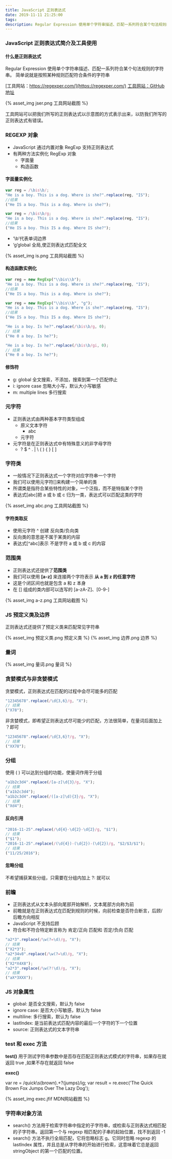 ```yaml
---
title: JavaScript 正则表达式
date: 2019-11-11 21:25:00
tags:
description: Regular Expression 使用单个字符串描述、匹配一系列符合某个句法规则的字符串。
---
```


### JavaScript 正则表达式简介及工具使用

#### 什么是正则表达式

Regular Expression 使用单个字符串描述、匹配一系列符合某个句法规则的字符串。
简单说就是按照某种规则匹配符合条件的字符串

[工具网站：https://regexper.com/](https://regexper.com/)
[工具网站：GitHub 地址](https://github.com/javallone/regexper-static)

{% asset_img jser.png 工具网站截图 %}

工具网站可以把我们所写的正则表达式以示意图的方式表示出来，以防我们所写的正则表达式有错误。

### REGEXP 对象

- JavaScript 通过内置对象 RegExp 支持正则表达式
- 有两种方法实例化 RegExp 对象
  - 字面量
  - 构造函数

#### 字面量实例化

```js
var reg = /\bis\b/;
"He is a boy. This is a dog. Where is she?".replace(reg, "IS");
//结果
("He IS a boy. This is a dog. Where is she?");

var reg = /\bis\b/g;
"He is a boy. This is a dog. Where is she?".replace(reg, "IS");
//结果
("He IS a boy. This IS a dog. Where IS she?");
```

- ‘\b’代表单词边界
- ‘g’global 全局,使正则表达式匹配全文

{% asset_img is.png 工具网站截图 %}

#### 构造函数实例化

```js
var reg = new RegExp("\\bis\\b");
"He is a boy. This is a dog. Where is she?".replace(reg, "IS");
//结果
("He IS a boy. This is a dog. Where is she?");

var reg = new RegExp("\\bis\\b", "g");
"He is a boy. This is a dog. Where is she?".replace(reg, "IS");
//结果
("He IS a boy. This IS a dog. Where IS she?");

"He is a boy. Is he?".replace(/\bis\b/g, 0);
// 结果
("He 0 a boy. Is he?");

"He is a boy. Is he?".replace(/\bis\b/gi, 0);
// 结果
("He 0 a boy. Is he?");
```

#### 修饰符

- g: global 全文搜索，不添加，搜索到第一个匹配停止
- i: ignore case 忽略大小写，默认大小写敏感
- m: multiple lines 多行搜索

### 元字符

- 正则表达式由两种基本字符类型组成
  - 原义文本字符
    - abc
  - 元字符
- 元字符是在正则表达式中有特殊意义的非字母字符
  - ? \$ ^ . | \ ( ) { } [ ]

### 字符类

- 一般情况下正则表达式一个字符对应字符串一个字符
- 我们可以使用元字符[]来构建一个简单的类
- 所谓类是指符合某些特性的对象，一个泛指，而不是特指某个字符
- 表达式[abc]把 a 或 b 或 c 归为一类，表达式可以匹配这类的字符

{% asset_img abc.png 工具网站截图 %}

#### 字符类取反

- 使用元字符 ^ 创建 反向类/负向类
- 反向类的意思是不属于某类的内容
- 表达式[^abc]表示 不是字符 a 或 b 或 c 的内容

### 范围类

- 正则表达式还提供了**范围类**
- 我们可以使用 **[a-z]** 来连接两个字符表示 **从 a 到 z 的任意字符**
- 这是个闭区间也就是包含 a 和 z 本身
- 在 [] 组成的类内部可以连写的 [a-zA-Z]、[0-9-]

{% asset_img a-z.png 工具网站截图 %}

### JS 预定义类及边界

正则表达式还提供了预定义类来匹配常见字符串

{% asset_img 预定义类.png 预定义类 %}
{% asset_img 边界.png 边界 %}

### 量词

{% asset_img 量词.png 量词 %}

### 贪婪模式与非贪婪模式

贪婪模式，正则表达式在匹配的过程中会尽可能多的匹配

```js
"12345678".replace(/\d{3,6}/g, "X");
// 结果
("X78");
```

非贪婪模式，即希望正则表达式尽可能少的匹配，方法很简单，在量词后面加上 ？即可

```js
"12345678".replace(/\d{3,6}?/g, "X");
// 结果
("XX78");
```

### 分组

使用 ( ) 可以达到分组的功能，使量词作用于分组

```js
"a1b2c3d4".replace(/[a-z]\d{3}/g, "X");
// 结果
("a1b2c3d4");
"a1b2c3d4".replace(/([a-z]\d){3}/g, "X");
// 结果
("Xd4");
```

#### 反向引用

```js
"2016-11-25".replace(/\d{4}-\d{2}-\d{2}/g, "$1");
// 结果
("$1");
"2016-11-25".replace(/(\d{4})-(\d{2})-(\d{2})/g, "$2/$3/$1");
// 结果
("11/25/2016");
```

#### 忽略分组

不希望捕获某些分组，只需要在分组内加上 ?: 就可以

### 前瞻

- 正则表达式从文本头部向尾部开始解析，文本尾部方向称为前
- 前瞻就是在正则表达式在匹配到规则的时候，向前检查是否符合断言，后顾/后瞻方向相反
- JavaScript 不支持后顾
- 符合和不符合特定断言称为 肯定/正向 匹配和 否定/负向 匹配

```js
"a2*3".replace(/\w(?=\d)/g, "X");
// 结果
("X2*3");
"a2*34v8".replace(/\w(?=\d)/g, "X");
// 结果
("X2*X4X8");
"a2*3".replace(/\w(?!\d)/g, "X");
// 结果
("aX*3XXX");
```

### JS 对象属性

- global: 是否全文搜索，默认为 false
- ignore case: 是否大小写敏感，默认为 false
- multiline: 多行搜索，默认为 false
- lastIndex: 是当前表达式匹配内容的最后一个字符的下一个位置
- source: 正则表达式的文本字符串

### test 和 exec 方法

**test()**
用于测试字符串参数中是否存在匹配正则表达式模式的字符串，如果存在就返回 true ,如果不存在就返回 false

**exec()**

var re = /quick\s(brown).+?(jumps)/ig;
var result = re.exec('The Quick Brown Fox Jumps Over The Lazy Dog');

{% asset_img exec.jfif MDN网站截图 %}

### 字符串对象方法

- search() 方法用于检索字符串中指定的子字符串，或检索与正则表达式相匹配的子字符串。返回第一个与 regexp 相匹配的子串的起始位置，找不到返回 -1
- search() 方法不执行全局匹配，它将忽略标志 g。它同时忽略 regexp 的 lastIndex 属性，并且总是从字符串的开始进行检索，这意味着它总是返回 stringObject 的第一个匹配的位置。
